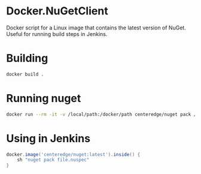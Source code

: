 # Docker.NuGetClient

Docker script for a Linux image that contains the latest version of NuGet.  Useful for running build steps in Jenkins.

# Building

```sh
docker build .
```

# Running nuget

```sh
docker run --rm -it -v /local/path:/docker/path centeredge/nuget pack /docker/path/file.nuspec
```

# Using in Jenkins

```Groovy
docker.image('centeredge/nuget:latest').inside() {
	sh "nuget pack file.nuspec"
}
```